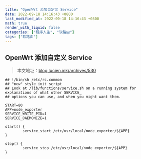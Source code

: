 ```yaml
---
title: "OpenWrt 添加自定义 Service"
date: 2022-09-18 14:16:43 +0800
last_modified_at: 2022-09-18 14:16:43 +0800
math: true
render_with_liquid: false
categories: ["程序人生", "软路由"]
tags: ["软路由"]
---
```


## OpenWrt 添加自定义 Service

> 本文地址：[blog.lucien.ink/archives/530][this]

```shell
## !/bin/sh /etc/rc.common
## "new" style init script
## Look at /lib/functions/service.sh on a running system for explanations of what other SERVICE_
## options you can use, and when you might want them.

START=80
APP=node_exporter
SERVICE_WRITE_PID=1
SERVICE_DAEMONIZE=1

start() {
        service_start /etc/usr/local/node_exporter/${APP}
}

stop() {
        service_stop /etc/usr/local/node_exporter/${APP}
}
```

[this]: https://blog.lucien.ink/archives/530/
